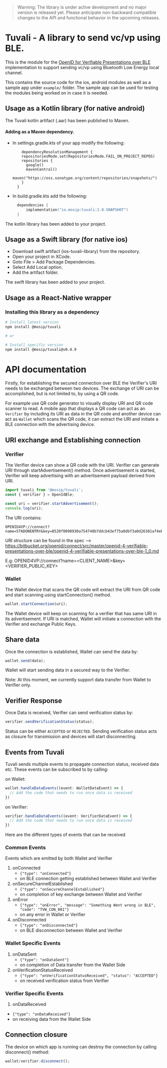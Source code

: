
> Warning: The library is under active development and no major version is released yet. Please anticipate non-backward compatible changes to the API and functional behavior in the upcoming releases.

# Tuvali - A library to send vc/vp using BLE.
This is the module for the [OpenID for Verifiable Presentations over BLE](https://tlodderstedt.github.io/openid-for-verifiable-presentations-offline-1_0-00.html) implementation to support sending vc/vp using Bluetooth Low Energy local channel.

This contains the source code for the ios, android modules as well as a sample app under `example/` folder. The sample app can be used for testing the modules being worked on in case it is needed.

## Usage as a Kotlin library (for native android)
The Tuvali kotlin artifact (.aar) has been published to Maven.
#### Adding as a Maven dependency.
- In settings.gradle.kts of your app modify the following:
  ```
      dependencyResolutionManagement {
      repositoriesMode.set(RepositoriesMode.FAIL_ON_PROJECT_REPOS)
      repositories {
        google()
        mavenCentral()
        maven("https://oss.sonatype.org/content/repositories/snapshots/")
      }
    }
  ```
- In build.gradle.kts add the following:
  ```kotlin
    dependencies {
        implementation("io.mosip:tuvali:1.0-SNAPSHOT")
    }
   ```
The kotlin library has been added to your project.

## Usage as a Swift library (for native ios)

- Download swift artifact (ios-tuvali-library) from the repository.
- Open your project in XCode.
- Goto File > Add Package Dependencies.
- Select Add Local option.
- Add the artifact folder.

The swift library has been added to your project.

## Usage as a React-Native wrapper
### Installing this library as a dependency
```bash
# Install latest version
npm install @mosip/tuvali

# or

# Install specific version
npm install @mosip/tuvali@v0.4.9
```

# API documentation
Firstly, for establishing the secured connection over BLE the Verifier's URI needs to be exchanged between two devices. The exchange of URI can be accomplished, but is not limited to, by using a QR code.

For example use QR code generator to visually display URI and QR code scanner to read. A mobile app that displays a QR code can act as an `Verifier` by including its URI as data in the QR code and another device can act as `Wallet` which scans the QR code, it can extract the URI and initiate a BLE connection with the advertising device.

## URI exchange and Establishing connection

### Verifier
The Verifier device can show a QR code with the URI. Verifier can generate URI through startAdvertisement() method. Once advertisement is started, Verifier will keep advertising with an advertisement payload derived from URI.

```typescript
import tuvali from '@mosip/tuvali';
const { verifier } = OpenIdBle;

const uri = verifier.startAdvertisement();
console.log(uri);
```

The URI contains:

```
OPENID4VP://connect?name=STADONENTRY&key=8520f0098930a754748b7ddcb43ef75a0dbf3a0d26381af4eba4a98eaa9b4e6a
```

URI structure can be found in the spec --> https://bitbucket.org/openid/connect/src/master/openid-4-verifiable-presentations-over-ble/openid-4-verifiable-presentations-over-ble-1_0.md

E.g: OPENID4VP://connect?name=<CLIENT_NAME>&key=<VERIFIER_PUBLIC_KEY>


### Wallet
The Wallet  device that scans the QR code will extract the URI from QR code and start scanning using startConnection() method.

```typescript
wallet.startConnection(uri);
```

The Wallet device will keep on scanning for a verifier that has same URI in its advertisement. If URI is matched, Wallet will initiate a connection with the Verifier and exchange Public Keys.

## Share data

Once the connection is established, Wallet can send the data by:

```typescript
wallet.send(data);
```

Wallet will start sending data in a secured way to the Verifier.

Note: At this moment, we currently support data transfer from Wallet to Verifier only.

## Verifier Response

Once Data is received, Verifier can send verification status by:

```typescript
verifier.sendVerificationStatus(status);
```

Status can be either `ACCEPTED` or `REJECTED`. Sending verification status acts as closure for transmission and devices will start disconnecting.


## Events from Tuvali

Tuvali sends multiple events to propagate connection status, received data etc. These events can be subscribed to by calling:

on Wallet:

```typescript
wallet.handleDataEvents((event: WalletDataEvent) => {
  // Add the code that needs to run once data is received
})
```

on Verifier:

```typescript
verifier.handleDataEvents((event: VerifierDataEvent) => {
  // Add the code that needs to run once data is received
})
```


Here are the different types of events that can be received

### Common Events
Events which are emitted by both Wallet and Verifier

1. onConnected
   * `{"type": "onConnected"}`
   * on BLE connection getting established between Wallet and Verifier
2. onSecureChannelEstablished
   * `{"type": "onSecureChannelEstablished"}`
   * on completion of key exchange between Wallet and Verifier
3. onError
   * `{"type": "onError", "message": "Something Went wrong in BLE", "code": "TVW_CON_001"}`
   * on any error in Wallet or Verifier
4. onDisconnected
   * `{"type": "onDisconnected"}`
   * on BLE disconnection between Wallet and Verifier


### Wallet Specific Events

1. onDataSent
   * `{"type": "onDataSent"}`
   * on completion of Data transfer from the Wallet Side
2. onVerificationStatusReceived
   * `{"type": "onVerificationStatusReceived", "status": "ACCEPTED"}`
   * on received verification status from Verifier

### Verifier Specific Events

1. onDataReceived
  * `{"type": "onDataReceived"}`
  * on receiving data from the Wallet Side

## Connection closure

The device on which app is running can destroy the connection by calling disconnect() method:

```typescript
wallet/verifier.disconnect();
```


